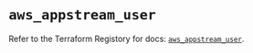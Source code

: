 # `aws_appstream_user`

Refer to the Terraform Registory for docs: [`aws_appstream_user`](https://registry.terraform.io/providers/hashicorp/aws/5.12.0/docs/resources/appstream_user).

